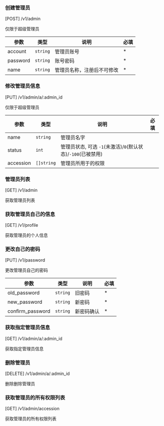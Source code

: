 ### 创建管理员

[POST] /v1/admin

仅限于超级管理员

| 参数     | 类型     | 说明                       | 必填 |
| -------- | -------- | -------------------------- | ---- |
| account  | `string` | 管理员账号                 | \*   |
| password | `string` | 账号密码                   | \*   |
| name     | `string` | 管理员名称，注册后不可修改 | \*   |

### 修改管理员信息

[PUT] /v1/admin/a/:admin_id

仅限于超级管理员

| 参数      | 类型       | 说明                                                         | 必填 |
| --------- | ---------- | ------------------------------------------------------------ | ---- |
| name      | `string`   | 管理员名字                                                   |      |
| status    | `int`      | 管理员状态, 可选 `-1`(未激活)/`0`(默认状态)/`-100`(已被禁用) |      |
| accession | `[]string` | 管理员所用于的权限                                           |      |

### 管理员列表

[GET] /v1/admin

获取管理员列表

### 获取管理员自己的信息

[GET] /v1/profile

获取管理员的个人信息

### 更改自己的密码

[PUT] /v1/password

更改管理员自己的密码

| 参数             | 类型     | 说明       | 必填 |
| ---------------- | -------- | ---------- | ---- |
| old_password     | `string` | 旧密码     | \*   |
| new_password     | `string` | 新密码     | \*   |
| confirm_password | `string` | 新密码确认 | \*   |

### 获取指定管理员信息

[GET] /v1/admin/a/:admin_id

获取指定管理员信息

### 删除管理员

[DELETE] /v1/admin/a/:admin_id

删除删除管理员

### 获取管理员的所有权限列表

[GET] /v1/admin/accession

获取管理员的所有权限列表